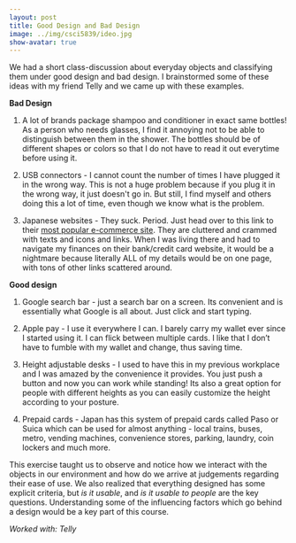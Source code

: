 ```yaml
---
layout: post
title: Good Design and Bad Design
image: ../img/csci5839/ideo.jpg
show-avatar: true
---
```


We had a short class-discussion about everyday objects and classifying them under good design and bad design. I brainstormed some of these ideas with my friend Telly and we came up with these examples.

**Bad Design**

1. A lot of brands package shampoo and conditioner in exact same bottles! As a person who needs glasses, I find it annoying not to be able to distinguish between them in the shower. The bottles should be of different shapes or colors so that I do not have to read it out everytime before using it.

2. USB connectors - I cannot count the number of times I have plugged it in the wrong way. This is not a huge problem because if you plug it in the wrong way, it just doesn't go in. But still, I find myself and others doing this a lot of time, even though we know what is the problem.

3. Japanese websites - They suck. Period. Just head over to this link to their [most popular e-commerce site](https://www.rakuten.co.jp/). They are cluttered and crammed with texts and icons and links. When I was living there and had to navigate my finances on their bank/credit card website, it would be a nightmare because literally ALL of my details would be on one page, with tons of other links scattered around.

**Good design**

1. Google search bar - just a search bar on a screen. Its convenient and is essentially what Google is all about. Just click and start typing.

2. Apple pay - I use it everywhere I can. I barely carry my wallet ever since I started using it. I can flick between multiple cards. I like that I don’t have to fumble with my wallet and change, thus saving time.

3. Height adjustable desks - I used to have this in my previous workplace and I was amazed by the convenience it provides. You just push a button and now you can work while standing! Its also a great option for people with different heights as you can easily customize the height according to your posture.

4. Prepaid cards - Japan has this system of prepaid cards called Paso or Suica which can be used for almost anything - local trains, buses, metro, vending machines, convenience stores, parking, laundry, coin lockers and much more.

This exercise taught us to observe and notice how we interact with the objects in our environment and how do we arrive at judgements regarding their ease of use. We also realized that everything designed has some explicit criteria, but _is it usable_, and _is it usable to people_ are the key questions. Understanding some of the influencing factors which go behind a design would be a key part of this course.

_Worked with: Telly_
